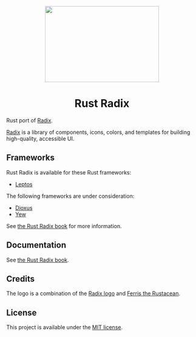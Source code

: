 <p align="center">
    <a href="./logo.svg" alt="Rust Radix logo">
        <img src="./logo.svg" width="300" height="200">
    </a>
</p>

<h1 align="center">Rust Radix</h1>

Rust port of [Radix](https://www.radix-ui.com).

[Radix](https://www.radix-ui.com) is a library of components, icons, colors, and templates for building high-quality, accessible UI.

## Frameworks

Rust Radix is available for these Rust frameworks:

-   [Leptos](./packages/primitives/leptos)

The following frameworks are under consideration:

-   [Dioxus](https://dioxuslabs.com/)
-   [Yew](https://yew.rs/)

See [the Rust Radix book](https://radix.rustforweb.org/introduction.html#frameworks) for more information.

## Documentation

See [the Rust Radix book](https://radix.rustforweb.org).

## Credits

The logo is a combination of the [Radix logo](https://github.com/radix-ui/website/blob/main/components/RadixLogo.tsx) and [Ferris the Rustacean](https://rustacean.net/).

## License

This project is available under the [MIT license](LICENSE.md).
